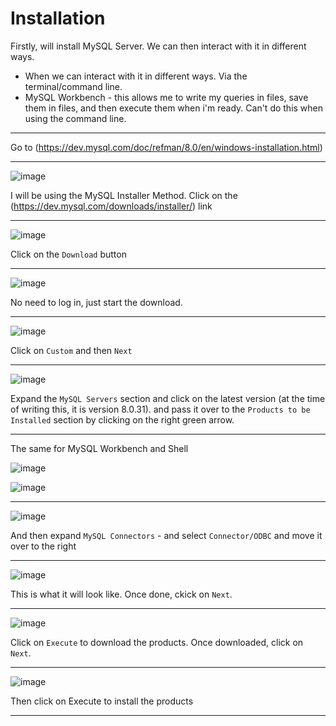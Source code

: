 # Installation

<!-- Lesson 9 - Installation: START HERE!-->

Firstly, will install MySQL Server. We can then interact with it in different ways.

* When we can interact with it in different ways. Via the terminal/command line.  
* MySQL Workbench - this allows me to write my queries in files, save them in files, and then execute them when i'm ready. Can't do this when using the command line. 

---

Go to (https://dev.mysql.com/doc/refman/8.0/en/windows-installation.html)

---

![image](https://user-images.githubusercontent.com/107522496/204855345-48633f5c-eb9b-4210-b71c-71dd35531861.png)

I will be using the MySQL Installer Method. Click on the (https://dev.mysql.com/downloads/installer/) link

---

![image](https://user-images.githubusercontent.com/107522496/204856030-bbfc0fce-fe1e-458d-8c10-944285c3247e.png)

Click on the `Download` button 

---

![image](https://user-images.githubusercontent.com/107522496/204856311-88503ace-4395-4109-b4fa-628eda20f1fe.png)

No need to log in, just start the download.

---

![image](https://user-images.githubusercontent.com/107522496/205020678-12884f5b-b6db-4622-8ad4-555797de2069.png)

Click on `Custom` and then `Next`

---

![image](https://user-images.githubusercontent.com/107522496/205021299-c804a669-d7cc-49f9-b9f9-63a2f03c0987.png)

Expand the `MySQL Servers` section and click on the latest version (at the time of writing this, it is version 8.0.31). and pass it over to the `Products to be Installed` section by clicking on the right green arrow. 

---

The same for MySQL Workbench and Shell 

![image](https://user-images.githubusercontent.com/107522496/205022579-a1c874c0-9a00-4e93-b787-164fadb9d07b.png)

![image](https://user-images.githubusercontent.com/107522496/205022386-439d88a5-ff3a-49eb-bcf8-62f6825571cc.png)

---

![image](https://user-images.githubusercontent.com/107522496/205022995-5c399c8f-7a42-4349-b657-3cb3272cfd56.png)

And then expand `MySQL Connectors` - and select `Connector/ODBC` and move it over to the right 

---

![image](https://user-images.githubusercontent.com/107522496/205024249-2f0fb850-1d55-47be-b3ff-3fe22619b826.png)

This is what it will look like. Once done, ckick on `Next`.

---

![image](https://user-images.githubusercontent.com/107522496/205025251-c9f8b949-0043-4473-a249-b0b00cbe577f.png)

Click on `Execute` to download the products. Once downloaded, click on `Next`.

---

![image](https://user-images.githubusercontent.com/107522496/205025443-54e86335-75de-4277-83c5-458b3409bcc1.png)

Then click on Execute to install the products 

---
























